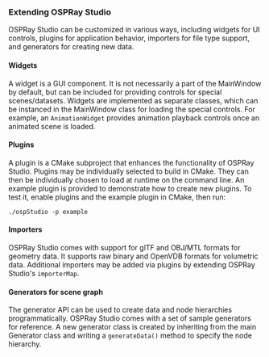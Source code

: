 ### Extending OSPRay Studio

OSPRay Studio can be customized in various ways, including widgets for UI
controls, plugins for application behavior, importers for file type support,
and generators for creating new data.
 
#### Widgets

A widget is a GUI component. It is not necessarily a part of the MainWindow by
default, but can be included for providing controls for special
scenes/datasets. Widgets are implemented as separate classes, which can be
instanced in the MainWindow class for loading the special controls. For
example, an `AnimationWidget` provides animation playback controls once an
animated scene is loaded.

#### Plugins

A plugin is a CMake subproject that enhances the functionality of OSPRay
Studio. Plugins may be individually selected to build in CMake. They can then
be individually chosen to load at runtime on the command line.  An example
plugin is provided to demonstrate how to create new plugins. To test it, enable
plugins and the example plugin in CMake, then run:

```
./ospStudio -p example
```
 
#### Importers

OSPRay Studio comes with support for glTF and OBJ/MTL formats for geometry
data. It supports raw binary and OpenVDB formats for volumetric data.
Additional importers may be added via plugins by extending OSPRay Studio's
`importerMap`.

#### Generators for scene graph

The generator API can be used to create data and node hierarchies
programmatically.  OSPRay Studio comes with a set of sample generators for
reference. A new generator class is created by inheriting from the main
Generator class and writing a `generateData()` method to specify the node
hierarchy.
